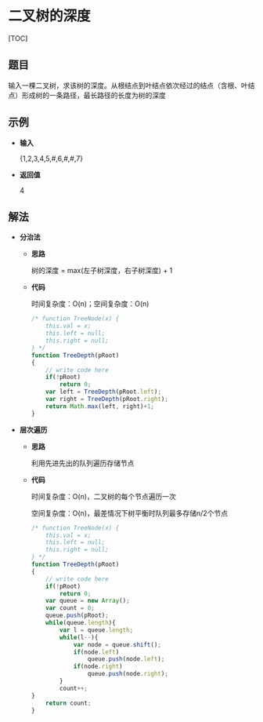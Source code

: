 # 二叉树的深度

[TOC]

## 题目

输入一棵二叉树，求该树的深度。从根结点到叶结点依次经过的结点（含根、叶结点）形成树的一条路径，最长路径的长度为树的深度



## 示例

- **输入**

  {1,2,3,4,5,#,6,#,#,7}

- **返回值**

  4



## 解法

- **分治法**

  - **思路**

    树的深度 = max(左子树深度，右子树深度) + 1

  - **代码**

    时间复杂度：O(n)；空间复杂度：O(n)
    
    ```javascript
    /* function TreeNode(x) {
        this.val = x;
        this.left = null;
        this.right = null;
    } */
    function TreeDepth(pRoot)
    {
        // write code here
        if(!pRoot)
            return 0;
        var left = TreeDepth(pRoot.left);
        var right = TreeDepth(pRoot.right);
        return Math.max(left, right)+1;
    }
    ```

- **层次遍历**

  - **思路**

    利用先进先出的队列遍历存储节点

  - **代码**

    时间复杂度：O(n)，二叉树的每个节点遍历一次
    
    空间复杂度：O(n)，最差情况下树平衡时队列最多存储n/2个节点
    
    ```javascript
    /* function TreeNode(x) {
        this.val = x;
        this.left = null;
        this.right = null;
    } */
    function TreeDepth(pRoot)
    {
        // write code here
        if(!pRoot)
            return 0;
        var queue = new Array();
        var count = 0;
        queue.push(pRoot);
        while(queue.length){
            var l = queue.length;
            while(l--){
                var node = queue.shift();
                if(node.left)
                    queue.push(node.left);
                if(node.right)
                    queue.push(node.right);
            }
            count++;
    }
        return count;
    }
    ```
    
    